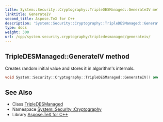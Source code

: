 ```yaml
---
title: System::Security::Cryptography::TripleDESManaged::GenerateIV method
linktitle: GenerateIV
second_title: Aspose.TeX for C++
description: 'System::Security::Cryptography::TripleDESManaged::GenerateIV method. Creates random initial value and stores it in algorithm''s internals in C++.'
type: docs
weight: 300
url: /cpp/system.security.cryptography/tripledesmanaged/generateiv/
---
```

## TripleDESManaged::GenerateIV method


Creates random initial value and stores it in algorithm's internals.

```cpp
void System::Security::Cryptography::TripleDESManaged::GenerateIV() override
```

## See Also

* Class [TripleDESManaged](../)
* Namespace [System::Security::Cryptography](../../)
* Library [Aspose.TeX for C++](../../../)
